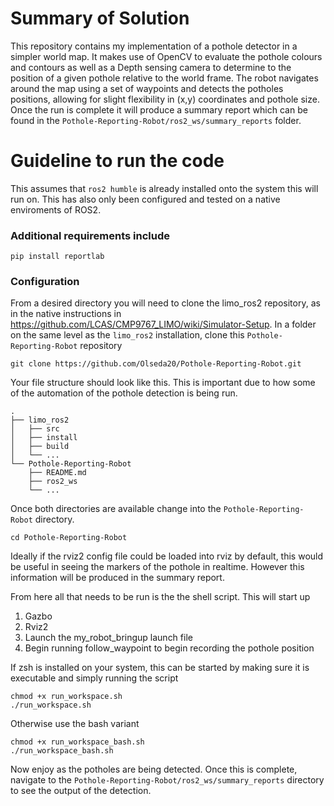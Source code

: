 # Summary of Solution
This repository contains my implementation of a pothole detector in a simpler world map. 
It makes use of OpenCV to evaluate the pothole colours and contours as well as a Depth sensing camera to determine to the position of a given pothole relative to the world frame. 
The robot navigates around the map using a set of waypoints and detects the potholes positions, allowing for slight flexibility in (x,y) coordinates and pothole size. 
Once the run is complete it will produce a summary report which can be found in the `Pothole-Reporting-Robot/ros2_ws/summary_reports` folder.

# Guideline to run the code
This assumes that `ros2 humble` is already installed onto the system this will run on. This has also only been configured and tested on a native enviroments of ROS2.

### Additional requirements include
```
pip install reportlab
```

### Configuration
From a desired directory you will need to clone the limo_ros2 repository, as in the native instructions in https://github.com/LCAS/CMP9767_LIMO/wiki/Simulator-Setup.
In a folder on the same level as the `limo_ros2` installation, clone this `Pothole-Reporting-Robot` repository
```
git clone https://github.com/Olseda20/Pothole-Reporting-Robot.git
```
Your file structure should look like this. This is important due to how some of the automation of the pothole detection is being run.
```
.
├── limo_ros2
│   ├── src
│   ├── install
│   ├── build
│   └── ... 
└── Pothole-Reporting-Robot
    ├── README.md
    ├── ros2_ws
    └── ... 
```
Once both directories are available change into the `Pothole-Reporting-Robot` directory.
```
cd Pothole-Reporting-Robot
```

Ideally if the rviz2 config file could be loaded into rviz by default, this would be useful in seeing the markers of the pothole in realtime. However this information will be produced in the summary report.

From here all that needs to be run is the the shell script. This will start up
1. Gazbo
2. Rviz2
3. Launch the my_robot_bringup launch file
4. Begin running follow_waypoint to begin recording the pothole position

If zsh is installed on your system, this can be started by making sure it is executable and simply running the script
```
chmod +x run_workspace.sh
./run_workspace.sh
```
Otherwise use the bash variant
```
chmod +x run_workspace_bash.sh
./run_workspace_bash.sh
```

Now enjoy as the potholes are being detected. Once this is complete, navigate to the 
`Pothole-Reporting-Robot/ros2_ws/summary_reports` directory to see the output of the detection.

